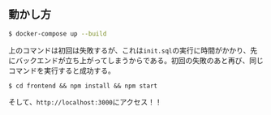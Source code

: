 ## 動かし方

```bash
$ docker-compose up --build
```
上のコマンドは初回は失敗するが、これは`init.sql`の実行に時間がかかり、先にバックエンドが立ち上がってしまうからである。初回の失敗のあと再び、同じコマンドを実行すると成功する。

```
$ cd frontend && npm install && npm start
```
そして、`http://localhost:3000`にアクセス！！
